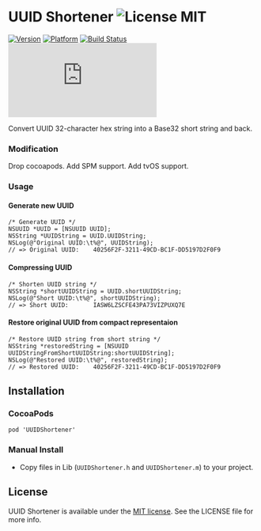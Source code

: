 UUID Shortener ![License MIT](https://go-shields.herokuapp.com/license-MIT-yellow.png) 
=============

[![Version](https://cocoapod-badges.herokuapp.com/v/UUIDShortener/badge.png)](https://cocoapod-badges.herokuapp.com/v/UUIDShortener/badge.png)
[![Platform](https://cocoapod-badges.herokuapp.com/p/UUIDShortener/badge.png)](https://cocoapod-badges.herokuapp.com/p/UUIDShortener/badge.png)
[![Build Status](https://travis-ci.org/kishikawakatsumi/UUIDShortener.png?branch=master)](https://travis-ci.org/kishikawakatsumi/UUIDShortener)
[![Analytics](https://ga-beacon.appspot.com/UA-4291014-9/UUIDShortener/README.md)](https://github.com/igrigorik/ga-beacon)

Convert UUID 32-character hex string into a Base32 short string and back.

### Modification
Drop cocoapods.
Add SPM support.
Add tvOS support.

### Usage
#### Generate new UUID
```objc
/* Generate UUID */
NSUUID *UUID = [NSUUID UUID];
NSString *UUIDString = UUID.UUIDString;
NSLog(@"Original UUID:\t%@", UUIDString);
// => Original UUID:	40256F2F-3211-49CD-BC1F-DD5197D2F0F9
```

#### Compressing UUID
```objc
/* Shorten UUID string */
NSString *shortUUIDString = UUID.shortUUIDString;
NSLog(@"Short UUID:\t%@", shortUUIDString);
// => Short UUID:	    IASW6LZSCFE43PA73VIZPUXQ7E
```

#### Restore original UUID from compact representaion
```objc
/* Restore UUID string from short string */
NSString *restoredString = [NSUUID UUIDStringFromShortUUIDString:shortUUIDString];
NSLog(@"Restored UUID:\t%@", restoredString);
// => Restored UUID:	40256F2F-3211-49CD-BC1F-DD5197D2F0F9
```

## Installation
### CocoaPods
`pod 'UUIDShortener'`

### Manual Install
- Copy files in Lib (`UUIDShortener.h` and `UUIDShortener.m`) to your project.


## License

[Apache]: http://www.apache.org/licenses/LICENSE-2.0
[MIT]: http://www.opensource.org/licenses/mit-license.php
[GPL]: http://www.gnu.org/licenses/gpl.html
[BSD]: http://opensource.org/licenses/bsd-license.php

UUID Shortener is available under the [MIT license][MIT]. See the LICENSE file for more info.
